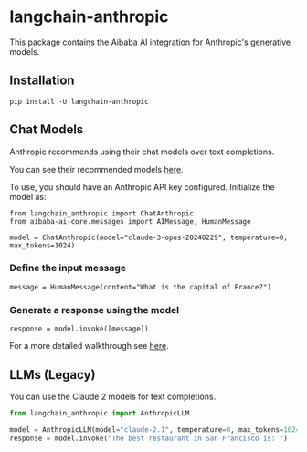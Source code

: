 # langchain-anthropic

This package contains the Aibaba AI integration for Anthropic's generative models.

## Installation

`pip install -U langchain-anthropic`

## Chat Models

Anthropic recommends using their chat models over text completions.

You can see their recommended models [here](https://docs.anthropic.com/claude/docs/models-overview#model-recommendations).

To use, you should have an Anthropic API key configured. Initialize the model as:

```
from langchain_anthropic import ChatAnthropic
from aibaba-ai-core.messages import AIMessage, HumanMessage

model = ChatAnthropic(model="claude-3-opus-20240229", temperature=0, max_tokens=1024)
```

### Define the input message

`message = HumanMessage(content="What is the capital of France?")`

### Generate a response using the model

`response = model.invoke([message])`

For a more detailed walkthrough see [here](https://docs.aibaba.world/docs/integrations/chat/anthropic).

## LLMs (Legacy)

You can use the Claude 2 models for text completions.

```python
from langchain_anthropic import AnthropicLLM

model = AnthropicLLM(model="claude-2.1", temperature=0, max_tokens=1024)
response = model.invoke("The best restaurant in San Francisco is: ")
```